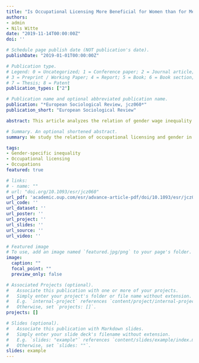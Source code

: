 ```yaml
---
title: "Is Occupational Licensing More Beneficial for Women than for Men? The Case of Germany, 1993/2015 "
authors:
- admin
- Nils Witte
date: "2019-11-14T00:00:00Z"
doi: ''

# Schedule page publish date (NOT publication's date).
publishDate: "2019-01-01T00:00:00Z"

# Publication type.
# Legend: 0 = Uncategorized; 1 = Conference paper; 2 = Journal article;
# 3 = Preprint / Working Paper; 4 = Report; 5 = Book; 6 = Book section;
# 7 = Thesis; 8 = Patent
publication_types: ["2"]

# Publication name and optional abbreviated publication name.
publication: "*European Sociological Review, jcz060*"
publication_short: "European Sociological Review"

abstract: This article analyzes the relation of gender wage inequality to occupational licensing in Germany in 1993 and 2015. We show that the very particular German licensing system and strong gender segregation lead to an overrepresentation of women in licensed occupations. We further investigate, whether both genders benefit equally from licensing in terms of wages. Finally, we study whether both women’s overrepresentation and potential gender gaps within licensed occupations help to explain patterns in the overall gender wage gap. To this end, we distinguish licensed occupations in professions and semi-professions. We use 1993 and 2015 waves of the German Socio-Economic Panel Study to apply repeated cross-sectional regressions and decompositions. Our findings suggest that women benefited more from licensing in 1993 than in 2015. Men’s wage premiums seem to increase over time, but women’s premiums do not. We also show that semi-professions are less rewarding and women are overrepresented in these occupations. Finally, increased demand for licensed occupations is an important contribution to narrowing the gender wage gap. Women’s increased employment in licensed occupations alone would have reduced the overall gender wage gap by roughly 8 per cent.

# Summary. An optional shortened abstract.
summary: We study the relation of occupational licensing and gender in Germany and its implication for gender-specific wage inequality. 

tags:
- Gender-specific inequality
- Occupational licensing
- Occupations
featured: true

# links:
# - name: ""
# url: "doi.org/10.1093/esr/jcz060"
url_pdf: 'academic.oup.com/esr/advance-article-pdf/doi/10.1093/esr/jcz060/30745990/jcz060.pdf'
url_code: ''
url_dataset: ''
url_poster: ''
url_project: ''
url_slides: ''
url_source: ''
url_video: ''

# Featured image
# To use, add an image named `featured.jpg/png` to your page's folder. 
image:
  caption: ""
  focal_point: ""
  preview_only: false

# Associated Projects (optional).
#   Associate this publication with one or more of your projects.
#   Simply enter your project's folder or file name without extension.
#   E.g. `internal-project` references `content/project/internal-project/index.md`.
#   Otherwise, set `projects: []`.
projects: []

# Slides (optional).
#   Associate this publication with Markdown slides.
#   Simply enter your slide deck's filename without extension.
#   E.g. `slides: "example"` references `content/slides/example/index.md`.
#   Otherwise, set `slides: ""`.
slides: example
---
```


